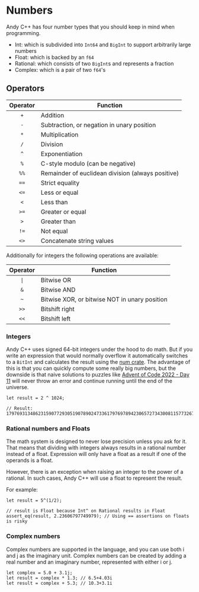 # Numbers

Andy C++ has four number types that you should keep in mind when programming.

 * Int: which is subdivided into `Int64` and `BigInt` to support arbitrarily large numbers
 * Float: which is backed by an `f64`
 * Rational: which consists of two `BigInt`s and represents a fraction
 * Complex: which is a pair of two `f64`'s

## Operators

| Operator | Function |
| :-: | --- |
| `+` | Addition |
| `-` | Subtraction, or negation in unary position |
| `*` | Multiplication |
| `/` | Division |
| `^` | Exponentiation |
| `%` | C-style modulo (can be negative) |
| `%%` | Remainder of euclidean division (always positive) |
| `==` | Strict equality |
| `<=` | Less or equal |
| `<` | Less than |
| `>=` | Greater or equal |
| `>` | Greater than |
| `!=` | Not equal |
| `<>` | Concatenate string values |

Additionally for integers the following operations are available:

| Operator | Function |
| :-: | --- |
| `\|` | Bitwise OR |
| `&` | Bitwise AND |
| `~` | Bitwise XOR, or bitwise NOT in unary position |
| `>>` | Bitshift right |
| `<<` | Bitshift left |

### Integers

Andy C++ uses signed 64-bit integers under the hood to do math. But if you write an expression that would normally overflow it
automatically switches to a `BitInt` and calculates the result using the [num crate](https://crates.io/crates/num). The advantage
of this is that you can quickly compute some really big numbers, but the downside is that naive solutions to puzzles like
[Advent of Code 2022 - Day 11](https://adventofcode.com/2022/day/11) will never throw an error and continue running until the end
of the universe.

```ndc
let result = 2 ^ 1024;

// Result: 179769313486231590772930519078902473361797697894230657273430081157732675805500963132708477322407536021120113879871393357658789768814416622492847430639474124377767893424865485276302219601246094119453082952085005768838150682342462881473913110540827237163350510684586298239947245938479716304835356329624224137216
```

### Rational numbers and Floats
The math system is designed to never lose precision unless you ask for it. That means that dividing with integers always results
in a rational number instead of a float. Expression will only have a float as a result if one of the operands is a float.

However, there is an exception when raising an integer to the power of a rational. In such cases, Andy C++ will use a float to
represent the result.

For example:
```ndc
let result = 5^(1/2);

// result is Float because Int^ on Rational results in Float
assert_eq(result, 2.23606797749979); // Using == assertions on floats is risky
```

### Complex numbers

Complex numbers are supported in the language, and you can use both i and j as the imaginary unit. Complex numbers can be
created by adding a real number and an imaginary number, represented with either i or j.

```ndc
let complex = 5.0 + 3.1j;
let result = complex * 1.3; // 6.5+4.03i
let result = complex + 5.3; // 10.3+3.1i
```
